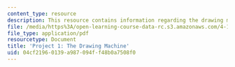 ```yaml
---
content_type: resource
description: This resource contains information regarding the drawing machine.
file: /media/https%3A/open-learning-course-data-rc.s3.amazonaws.com/4-112-architecture-design-fundamentals-i-nano-machines-fall-2012/04cf21960139a987094ff48b0a7508f0_MIT4_112F12_prjct1-draw.pdf
file_type: application/pdf
resourcetype: Document
title: 'Project 1: The Drawing Machine'
uid: 04cf2196-0139-a987-094f-f48b0a7508f0
---
```

